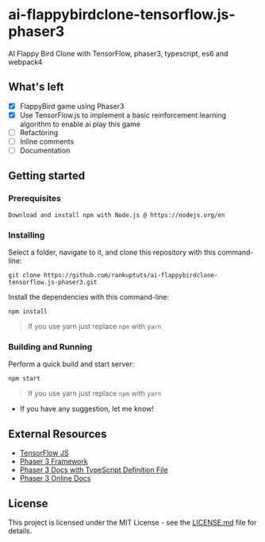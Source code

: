 # ai-flappybirdclone-tensorflow.js-phaser3

AI Flappy Bird Clone with TensorFlow, phaser3, typescript, es6 and webpack4

## What's left

- [x] FlappyBird game using Phaser3
- [x] Use TensorFlow.js to implement a basic reinforcement learning algorithm to enable ai play this game
- [ ] Refactoring
- [ ] Inline comments
- [ ] Documentation

## Getting started

### Prerequisites

```
Download and install npm with Node.js @ https://nodejs.org/en
```

### Installing

Select a folder, navigate to it, and clone this repository
with this command-line:

```
git clone https://github.com/rankuptuts/ai-flappybirdclone-tensorflow.js-phaser3.git
```

Install the dependencies with this command-line:

```
npm install
```
> If you use yarn just replace `npm` with `yarn`

### Building and Running

Perform a quick build and start server:

```
npm start
```
> If you use yarn just replace `npm` with `yarn`

- If you have any suggestion, let me know!

## External Resources

- [TensorFlow JS](https://js.tensorflow.org/)
- [Phaser 3 Framework](https://github.com/photonstorm/phaser)
- [Phaser 3 Docs with TypeScript Definition File](https://github.com/photonstorm/phaser3-docs)
- [Phaser 3 Online Docs](https://photonstorm.github.io/phaser3-docs/index.html)

## License

This project is licensed under the MIT License - see the [LICENSE.md](https://github.com/rankuptuts/ai-flappybirdclone-tensorflow.js-phaser3/blob/master/LICENSE.md) file for details.
